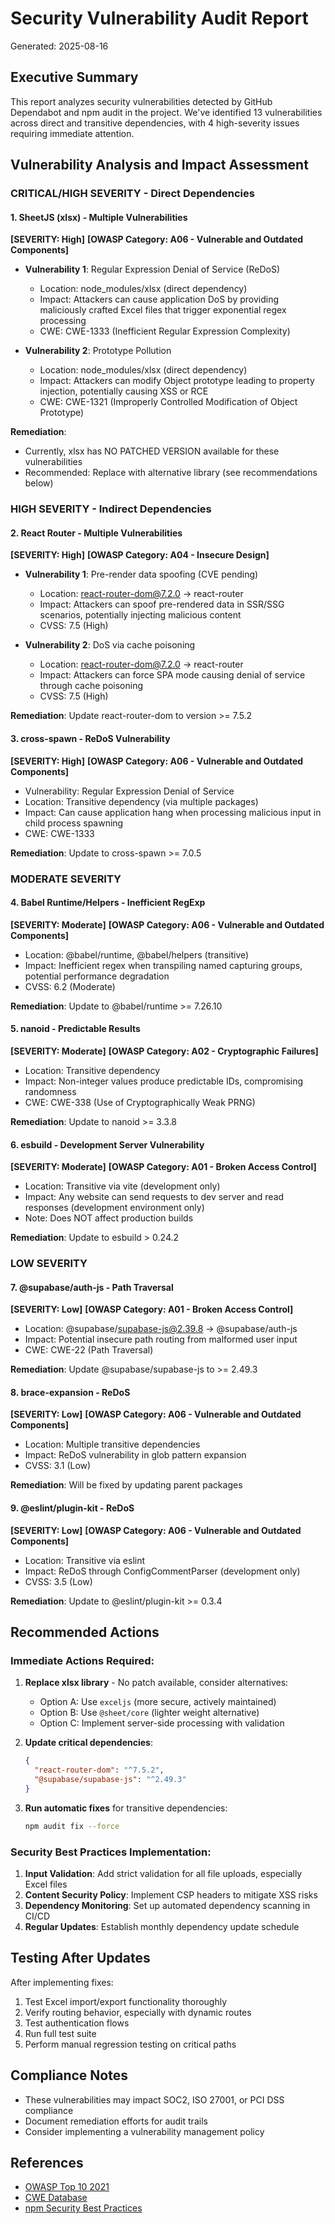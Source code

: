 # Security Vulnerability Audit Report
Generated: 2025-08-16

## Executive Summary
This report analyzes security vulnerabilities detected by GitHub Dependabot and npm audit in the project. We've identified 13 vulnerabilities across direct and transitive dependencies, with 4 high-severity issues requiring immediate attention.

## Vulnerability Analysis and Impact Assessment

### CRITICAL/HIGH SEVERITY - Direct Dependencies

#### 1. SheetJS (xlsx) - Multiple Vulnerabilities
**[SEVERITY: High]**
**[OWASP Category: A06 - Vulnerable and Outdated Components]**
- **Vulnerability 1**: Regular Expression Denial of Service (ReDoS)
  - Location: node_modules/xlsx (direct dependency)
  - Impact: Attackers can cause application DoS by providing maliciously crafted Excel files that trigger exponential regex processing
  - CWE: CWE-1333 (Inefficient Regular Expression Complexity)
  
- **Vulnerability 2**: Prototype Pollution
  - Location: node_modules/xlsx (direct dependency)
  - Impact: Attackers can modify Object prototype leading to property injection, potentially causing XSS or RCE
  - CWE: CWE-1321 (Improperly Controlled Modification of Object Prototype)

**Remediation**: 
- Currently, xlsx has NO PATCHED VERSION available for these vulnerabilities
- Recommended: Replace with alternative library (see recommendations below)

### HIGH SEVERITY - Indirect Dependencies

#### 2. React Router - Multiple Vulnerabilities
**[SEVERITY: High]**
**[OWASP Category: A04 - Insecure Design]**
- **Vulnerability 1**: Pre-render data spoofing (CVE pending)
  - Location: react-router-dom@7.2.0 → react-router
  - Impact: Attackers can spoof pre-rendered data in SSR/SSG scenarios, potentially injecting malicious content
  - CVSS: 7.5 (High)
  
- **Vulnerability 2**: DoS via cache poisoning
  - Location: react-router-dom@7.2.0 → react-router
  - Impact: Attackers can force SPA mode causing denial of service through cache poisoning
  - CVSS: 7.5 (High)

**Remediation**: Update react-router-dom to version >= 7.5.2

#### 3. cross-spawn - ReDoS Vulnerability
**[SEVERITY: High]**
**[OWASP Category: A06 - Vulnerable and Outdated Components]**
- Vulnerability: Regular Expression Denial of Service
- Location: Transitive dependency (via multiple packages)
- Impact: Can cause application hang when processing malicious input in child process spawning
- CWE: CWE-1333

**Remediation**: Update to cross-spawn >= 7.0.5

### MODERATE SEVERITY

#### 4. Babel Runtime/Helpers - Inefficient RegExp
**[SEVERITY: Moderate]**
**[OWASP Category: A06 - Vulnerable and Outdated Components]**
- Location: @babel/runtime, @babel/helpers (transitive)
- Impact: Inefficient regex when transpiling named capturing groups, potential performance degradation
- CVSS: 6.2 (Moderate)

**Remediation**: Update to @babel/runtime >= 7.26.10

#### 5. nanoid - Predictable Results
**[SEVERITY: Moderate]**
**[OWASP Category: A02 - Cryptographic Failures]**
- Location: Transitive dependency
- Impact: Non-integer values produce predictable IDs, compromising randomness
- CWE: CWE-338 (Use of Cryptographically Weak PRNG)

**Remediation**: Update to nanoid >= 3.3.8

#### 6. esbuild - Development Server Vulnerability
**[SEVERITY: Moderate]**
**[OWASP Category: A01 - Broken Access Control]**
- Location: Transitive via vite (development only)
- Impact: Any website can send requests to dev server and read responses (development environment only)
- Note: Does NOT affect production builds

**Remediation**: Update to esbuild > 0.24.2

### LOW SEVERITY

#### 7. @supabase/auth-js - Path Traversal
**[SEVERITY: Low]**
**[OWASP Category: A01 - Broken Access Control]**
- Location: @supabase/supabase-js@2.39.8 → @supabase/auth-js
- Impact: Potential insecure path routing from malformed user input
- CWE: CWE-22 (Path Traversal)

**Remediation**: Update @supabase/supabase-js to >= 2.49.3

#### 8. brace-expansion - ReDoS
**[SEVERITY: Low]**
**[OWASP Category: A06 - Vulnerable and Outdated Components]**
- Location: Multiple transitive dependencies
- Impact: ReDoS vulnerability in glob pattern expansion
- CVSS: 3.1 (Low)

**Remediation**: Will be fixed by updating parent packages

#### 9. @eslint/plugin-kit - ReDoS
**[SEVERITY: Low]**
**[OWASP Category: A06 - Vulnerable and Outdated Components]**
- Location: Transitive via eslint
- Impact: ReDoS through ConfigCommentParser (development only)
- CVSS: 3.5 (Low)

**Remediation**: Update to @eslint/plugin-kit >= 0.3.4

## Recommended Actions

### Immediate Actions Required:

1. **Replace xlsx library** - No patch available, consider alternatives:
   - Option A: Use `exceljs` (more secure, actively maintained)
   - Option B: Use `@sheet/core` (lighter weight alternative)
   - Option C: Implement server-side processing with validation

2. **Update critical dependencies**:
   ```json
   {
     "react-router-dom": "^7.5.2",
     "@supabase/supabase-js": "^2.49.3"
   }
   ```

3. **Run automatic fixes** for transitive dependencies:
   ```bash
   npm audit fix --force
   ```

### Security Best Practices Implementation:

1. **Input Validation**: Add strict validation for all file uploads, especially Excel files
2. **Content Security Policy**: Implement CSP headers to mitigate XSS risks
3. **Dependency Monitoring**: Set up automated dependency scanning in CI/CD
4. **Regular Updates**: Establish monthly dependency update schedule

## Testing After Updates

After implementing fixes:
1. Test Excel import/export functionality thoroughly
2. Verify routing behavior, especially with dynamic routes
3. Test authentication flows
4. Run full test suite
5. Perform manual regression testing on critical paths

## Compliance Notes
- These vulnerabilities may impact SOC2, ISO 27001, or PCI DSS compliance
- Document remediation efforts for audit trails
- Consider implementing a vulnerability management policy

## References
- [OWASP Top 10 2021](https://owasp.org/www-project-top-ten/)
- [CWE Database](https://cwe.mitre.org/)
- [npm Security Best Practices](https://docs.npmjs.com/packages-and-modules/securing-your-code)